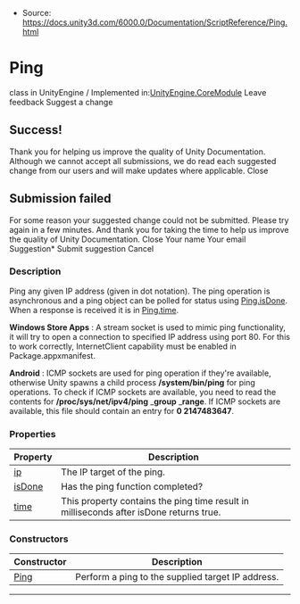 * Source: https://docs.unity3d.com/6000.0/Documentation/ScriptReference/Ping.html

# Ping
class in UnityEngine
/
Implemented in:[UnityEngine.CoreModule](https://docs.unity3d.com/6000.0/Documentation/ScriptReference/UnityEngine.CoreModule.html)
Leave feedback
Suggest a change
## Success!
Thank you for helping us improve the quality of Unity Documentation. Although we cannot accept all submissions, we do read each suggested change from our users and will make updates where applicable.
Close
## Submission failed
For some reason your suggested change could not be submitted. Please <a>try again</a> in a few minutes. And thank you for taking the time to help us improve the quality of Unity Documentation.
Close
Your name Your email Suggestion* Submit suggestion
Cancel
### Description
Ping any given IP address (given in dot notation).
The ping operation is asynchronous and a ping object can be polled for status using [Ping.isDone](https://docs.unity3d.com/6000.0/Documentation/ScriptReference/Ping-isDone.html). When a response is received it is in [Ping.time](https://docs.unity3d.com/6000.0/Documentation/ScriptReference/Ping-time.html).  
  
**Windows Store Apps** : A stream socket is used to mimic ping functionality, it will try to open a connection to specified IP address using port 80. For this to work correctly, InternetClient capability must be enabled in Package.appxmanifest.  
  
**Android** : ICMP sockets are used for ping operation if they're available, otherwise Unity spawns a child process **/system/bin/ping** for ping operations. To check if ICMP sockets are available, you need to read the contents for **/proc/sys/net/ipv4/ping** _**group** _**range**. If ICMP sockets are available, this file should contain an entry for **0 2147483647**.
### Properties
Property | Description  
---|---  
[ip](https://docs.unity3d.com/6000.0/Documentation/ScriptReference/Ping-ip.html) | The IP target of the ping.  
[isDone](https://docs.unity3d.com/6000.0/Documentation/ScriptReference/Ping-isDone.html) | Has the ping function completed?  
[time](https://docs.unity3d.com/6000.0/Documentation/ScriptReference/Ping-time.html) | This property contains the ping time result in milliseconds after isDone returns true.  
### Constructors
Constructor | Description  
---|---  
[Ping](https://docs.unity3d.com/6000.0/Documentation/ScriptReference/Ping-ctor.html) | Perform a ping to the supplied target IP address.  
* * *
